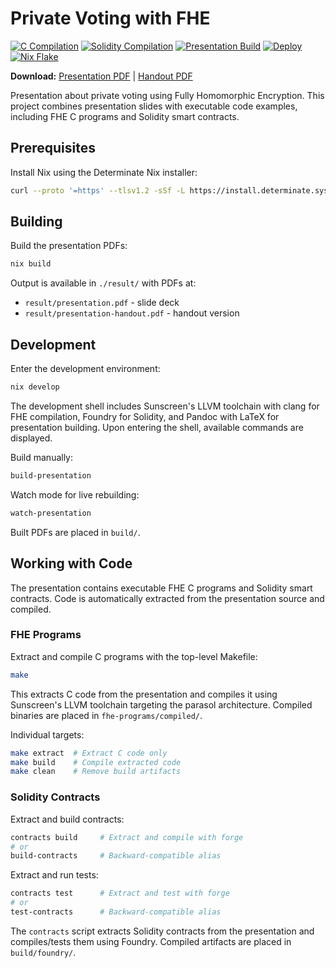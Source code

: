 # Private Voting with FHE

[![C Compilation](https://github.com/sunscreen-tech/voting-presentation/actions/workflows/c-compilation.yml/badge.svg)](https://github.com/sunscreen-tech/voting-presentation/actions/workflows/c-compilation.yml)
[![Solidity Compilation](https://github.com/sunscreen-tech/voting-presentation/actions/workflows/solidity-compilation.yml/badge.svg)](https://github.com/sunscreen-tech/voting-presentation/actions/workflows/solidity-compilation.yml)
[![Presentation Build](https://github.com/sunscreen-tech/voting-presentation/actions/workflows/presentation-build.yml/badge.svg)](https://github.com/sunscreen-tech/voting-presentation/actions/workflows/presentation-build.yml)
[![Deploy](https://github.com/sunscreen-tech/voting-presentation/actions/workflows/deploy.yml/badge.svg)](https://github.com/sunscreen-tech/voting-presentation/actions/workflows/deploy.yml)
[![Nix Flake](https://img.shields.io/badge/nix-flake-blue?logo=nixos)](https://nixos.org)

**Download:** [Presentation PDF](https://sunscreen-tech.github.io/voting-presentation/presentation.pdf) | [Handout PDF](https://sunscreen-tech.github.io/voting-presentation/presentation-handout.pdf)

Presentation about private voting using Fully Homomorphic Encryption. This project combines presentation slides with executable code examples, including FHE C programs and Solidity smart contracts.

## Prerequisites

Install Nix using the Determinate Nix installer:

```sh
curl --proto '=https' --tlsv1.2 -sSf -L https://install.determinate.systems/nix | sh -s -- install
```

## Building

Build the presentation PDFs:

```sh
nix build
```

Output is available in `./result/` with PDFs at:
- `result/presentation.pdf` - slide deck
- `result/presentation-handout.pdf` - handout version

## Development

Enter the development environment:

```sh
nix develop
```

The development shell includes Sunscreen's LLVM toolchain with clang for FHE compilation, Foundry for Solidity, and Pandoc with LaTeX for presentation building. Upon entering the shell, available commands are displayed.

Build manually:

```sh
build-presentation
```

Watch mode for live rebuilding:

```sh
watch-presentation
```

Built PDFs are placed in `build/`.

## Working with Code

The presentation contains executable FHE C programs and Solidity smart contracts. Code is automatically extracted from the presentation source and compiled.

### FHE Programs

Extract and compile C programs with the top-level Makefile:

```sh
make
```

This extracts C code from the presentation and compiles it using Sunscreen's LLVM toolchain targeting the parasol architecture. Compiled binaries are placed in `fhe-programs/compiled/`.

Individual targets:

```sh
make extract  # Extract C code only
make build    # Compile extracted code
make clean    # Remove build artifacts
```

### Solidity Contracts

Extract and build contracts:

```sh
contracts build     # Extract and compile with forge
# or
build-contracts     # Backward-compatible alias
```

Extract and run tests:

```sh
contracts test      # Extract and test with forge
# or
test-contracts      # Backward-compatible alias
```

The `contracts` script extracts Solidity contracts from the presentation and compiles/tests them using Foundry. Compiled artifacts are placed in `build/foundry/`.
